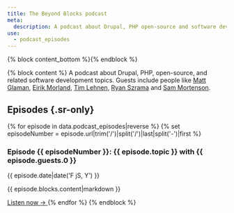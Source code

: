 ```yaml
---
title: The Beyond Blocks podcast
meta:
  description: A podcast about Drupal, PHP open-source and software development.
use:
  - podcast_episodes
---
```


{% block content_bottom %}{% endblock %}

{% block content %}
A podcast about Drupal, PHP, open-source, and related software development topics.
Guests include people like [Matt Glaman](/podcast/1-retrofit), [Eirik Morland](/podcast/8-eirik-morland-violinist), [Tim Lehnen](/podcast/9-tim-lehnen), [Ryan Szrama](/podcast/13-ryan-szrama-centarro) and [Sam Mortenson](/podcast/19-sam-mortenson).

## Episodes {.sr-only}

{% for episode in data.podcast_episodes|reverse %}
  {% set episodeNumber = episode.url|trim('/')|split('/')|last|split('-')|first %}

  <h3>
    Episode {{ episodeNumber }}:
    {{ episode.topic }}
    with {{ episode.guests.0 }}
  </h3>

  <time datetime="{{ episode.date|date('Y-m-d') }}">{{ episode.date|date('F jS, Y') }}</time>

  {{ episode.blocks.content|markdown }}

  <a href="{{ episode.url|trim('/', 'right') }}" aria-label="Listen to episode {{ episodeNumber }}">
    Listen now
    &rarr;
  </a>
{% endfor %}
{% endblock %}
